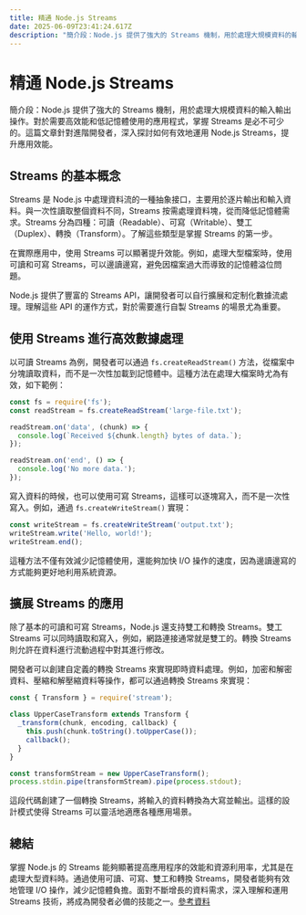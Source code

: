 ```yaml
---
title: 精通 Node.js Streams
date: 2025-06-09T23:41:24.617Z
description: "簡介段：Node.js 提供了強大的 Streams 機制，用於處理大規模資料的輸入輸出操作。對於需要高效能和低記憶體使用的應用程式，掌握 Streams 是必不可少的。這篇文章針對進階開發者，深入探討如何有效地運用 Node.js Streams，提升應用效能。"
---
```


# 精通 Node.js Streams

簡介段：Node.js 提供了強大的 Streams 機制，用於處理大規模資料的輸入輸出操作。對於需要高效能和低記憶體使用的應用程式，掌握 Streams 是必不可少的。這篇文章針對進階開發者，深入探討如何有效地運用 Node.js Streams，提升應用效能。

## Streams 的基本概念

Streams 是 Node.js 中處理資料流的一種抽象接口，主要用於逐片輸出和輸入資料。與一次性讀取整個資料不同，Streams 按需處理資料塊，從而降低記憶體需求。Streams 分為四種：可讀（Readable）、可寫（Writable）、雙工（Duplex）、轉換（Transform）。了解這些類型是掌握 Streams 的第一步。

在實際應用中，使用 Streams 可以顯著提升效能。例如，處理大型檔案時，使用可讀和可寫 Streams，可以邊讀邊寫，避免因檔案過大而導致的記憶體溢位問題。

Node.js 提供了豐富的 Streams API，讓開發者可以自行擴展和定制化數據流處理。理解這些 API 的運作方式，對於需要進行自製 Streams 的場景尤為重要。

## 使用 Streams 進行高效數據處理

以可讀 Streams 為例，開發者可以通過 `fs.createReadStream()` 方法，從檔案中分塊讀取資料，而不是一次性加載到記憶體中。這種方法在處理大檔案時尤為有效，如下範例：

```javascript
const fs = require('fs');
const readStream = fs.createReadStream('large-file.txt');

readStream.on('data', (chunk) => {
  console.log(`Received ${chunk.length} bytes of data.`);
});

readStream.on('end', () => {
  console.log('No more data.');
});
```

寫入資料的時候，也可以使用可寫 Streams，這樣可以逐塊寫入，而不是一次性寫入。例如，通過 `fs.createWriteStream()` 實現：

```javascript
const writeStream = fs.createWriteStream('output.txt');
writeStream.write('Hello, world!');
writeStream.end();
```

這種方法不僅有效減少記憶體使用，還能夠加快 I/O 操作的速度，因為邊讀邊寫的方式能夠更好地利用系統資源。

## 擴展 Streams 的應用

除了基本的可讀和可寫 Streams，Node.js 還支持雙工和轉換 Streams。雙工 Streams 可以同時讀取和寫入，例如，網路連接通常就是雙工的。轉換 Streams 則允許在資料進行流動過程中對其進行修改。

開發者可以創建自定義的轉換 Streams 來實現即時資料處理。例如，加密和解密資料、壓縮和解壓縮資料等操作，都可以通過轉換 Streams 來實現：

```javascript
const { Transform } = require('stream');

class UpperCaseTransform extends Transform {
  _transform(chunk, encoding, callback) {
    this.push(chunk.toString().toUpperCase());
    callback();
  }
}

const transformStream = new UpperCaseTransform();
process.stdin.pipe(transformStream).pipe(process.stdout);
```

這段代碼創建了一個轉換 Streams，將輸入的資料轉換為大寫並輸出。這樣的設計模式使得 Streams 可以靈活地適應各種應用場景。

## 總結

掌握 Node.js 的 Streams 能夠顯著提高應用程序的效能和資源利用率，尤其是在處理大型資料時。通過使用可讀、可寫、雙工和轉換 Streams，開發者能夠有效地管理 I/O 操作，減少記憶體負擔。面對不斷增長的資料需求，深入理解和運用 Streams 技術，將成為開發者必備的技能之一。[參考資料](https://nodejs.org/dist/latest-v18.x/docs/api/stream.html)